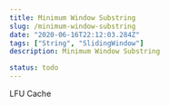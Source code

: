 ```yaml
---
title: Minimum Window Substring
slug: /minimum-window-substring
date: "2020-06-16T22:12:03.284Z"
tags: ["String", "SlidingWindow"]
description: Minimum Window Substring

status: todo
---
```


LFU Cache

